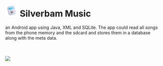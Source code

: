 # <img src="https://raw.githubusercontent.com/RatulGhosh/Silverbam_Music/master/res/drawable/musicicon.png" width="40" /> Silverbam Music

an Android app using Java, XML and SQLite. The app could read all songs from the phone memory and the sdcard and stores them in a database along with the meta data.

# <img src="https://img.shields.io/badge/license-MIT-blue.svg?style=flat" width="80" />
